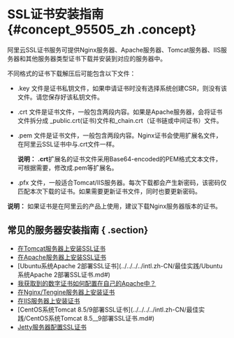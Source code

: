 # SSL证书安装指南 {#concept_95505_zh .concept}

阿里云SSL证书服务可提供Nginx服务器、Apache服务器、Tomcat服务器、IIS服务器和其他服务器类型证书下载并安装到对应的服务器中。

不同格式的证书下载解压后可能包含以下文件：

-   .key 文件是证书私钥文件，如果申请证书时没有选择系统创建CSR，则没有该文件。请您保存好该私钥文件。
-   .crt 文件是证书文件，一般包含两段内容。如果是Apache服务器，会将证书文件拆分成 \_public.crt\(证书\)文件和\_chain.crt（证书链或中间证书）文件。
-   .pem 文件是证书文件，一般包含两段内容。Nginx证书会使用扩展名文件，在阿里云SSL证书中与.crt文件一样。

    **说明：** **.crt**扩展名的证书文件采用Base64-encoded的PEM格式文本文件，可根据需要，修改成.pem等扩展名。

-   .pfx 文件，一般适合Tomcat/IIS服务器。每次下载都会产生新密码，该密码仅匹配本次下载的证书。如果需要更新证书文件，同时也要更新密码。

**说明：** 如果证书是在阿里云的产品上使用，建议下载Nginx服务器版本的证书。

## 常见的服务器安装指南 { .section}

-   [在Tomcat服务器上安装SSL证书](../../../../intl.zh-CN/用户指南/下载证书并安装到其他服务器/Tomcat服务器安装SSL证书/安装PFX格式证书.md#)
-   [在Apache服务器上安装SSL证书](../../../../intl.zh-CN/用户指南/下载证书并安装到其他服务器/在Apache服务器上安装SSL证书.md#)
-   [Ubuntu系统Apache 2部署SSL证书](../../../../intl.zh-CN/最佳实践/Ubuntu系统Apache 2部署SSL证书.md#)
-   [我获取到的数字证书如何配置在自己的Apache中？](intl.zh-CN/常见问题/配置__部署证书相关问题/我获取到的数字证书如何配置在自己的Apache中？.md#)
-   [在Nginx/Tengine服务器上安装证书](../../../../intl.zh-CN/用户指南/下载证书并安装到其他服务器/在Nginx__Tengine服务器上安装证书.md#)
-   [在IIS服务器上安装证书](../../../../intl.zh-CN/用户指南/下载证书并安装到其他服务器/在IIS服务器上安装证书.md#)
-   [CentOS系统Tomcat 8.5/9部署SSL证书](../../../../intl.zh-CN/最佳实践/CentOS系统Tomcat 8.5__9部署SSL证书.md#)
-   [Jetty服务器配置SSL证书](intl.zh-CN/常见问题/配置__部署证书相关问题/Jetty服务器配置SSL证书.md#)

